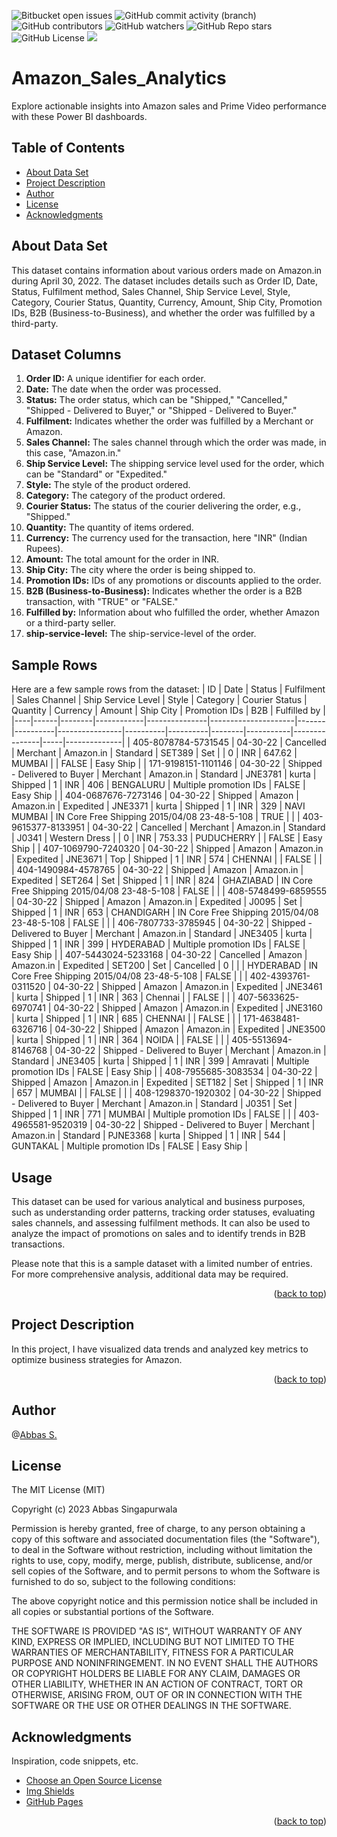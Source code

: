 <a name="readme-top"></a>
![Bitbucket open issues](https://img.shields.io/bitbucket/issues/clkride/Amazon_Sales_Analytics?style=flat-square)
![GitHub commit activity (branch)](https://img.shields.io/github/commit-activity/m/clkride/Amazon_Sales_Analytics?style=flat-square)
![GitHub contributors](https://img.shields.io/github/contributors/clkride/Amazon_Sales_Analytics?style=flat-square)
![GitHub watchers](https://img.shields.io/github/watchers/clkride/Amazon_Sales_Analytics?style=flat-square)
![GitHub Repo stars](https://img.shields.io/github/stars/clkride/Amazon_Sales_Analytics?style=flat-square)
![GitHub License](https://img.shields.io/github/license/clkride/Amazon_Sales_Analytics?style=flat-square)
<a href="https://linkedin.com/in/abbas-singapurwala">
<img src="https://img.shields.io/badge/LinkedIn-blue?style=flat&logo=linkedin&labelColor=blue">
</a>

# Amazon_Sales_Analytics
Explore actionable insights into Amazon sales and Prime Video performance with these Power BI dashboards. 

## Table of Contents
- [About Data Set](#about-data-set)
- [Project Description](#project-description)
- [Author](#author)
- [License](#license)
- [Acknowledgments](#acknowledgments)

## About Data Set
This dataset contains information about various orders made on Amazon.in during April 30, 2022. The dataset includes details such as Order ID, Date, Status, Fulfilment method, Sales Channel, Ship Service Level, Style, Category, Courier Status, Quantity, Currency, Amount, Ship City, Promotion IDs, B2B (Business-to-Business), and whether the order was fulfilled by a third-party.

## Dataset Columns
1. **Order ID:** A unique identifier for each order.
2. **Date:** The date when the order was processed.
3. **Status:** The order status, which can be "Shipped," "Cancelled," "Shipped - Delivered to Buyer," or "Shipped - Delivered to Buyer."
4. **Fulfilment:** Indicates whether the order was fulfilled by a Merchant or Amazon.
5. **Sales Channel:** The sales channel through which the order was made, in this case, "Amazon.in."
6. **Ship Service Level:** The shipping service level used for the order, which can be "Standard" or "Expedited."
7. **Style:** The style of the product ordered.
8. **Category:** The category of the product ordered.
9. **Courier Status:** The status of the courier delivering the order, e.g., "Shipped."
10. **Quantity:** The quantity of items ordered.
11. **Currency:** The currency used for the transaction, here "INR" (Indian Rupees).
12. **Amount:** The total amount for the order in INR.
13. **Ship City:** The city where the order is being shipped to.
14. **Promotion IDs:** IDs of any promotions or discounts applied to the order.
15. **B2B (Business-to-Business):** Indicates whether the order is a B2B transaction, with "TRUE" or "FALSE."
16. **Fulfilled by:** Information about who fulfilled the order, whether Amazon or a third-party seller.
17. **ship-service-level:** The ship-service-level of the order.

## Sample Rows
Here are a few sample rows from the dataset:
| ID | Date | Status | Fulfilment | Sales Channel | Ship Service Level | Style | Category | Courier Status | Quantity | Currency | Amount | Ship City | Promotion IDs | B2B | Fulfilled by |
|----|------|--------|------------|---------------|---------------------|-------|----------|----------------|----------|----------|--------|-----------|---------------|-----|--------------|
| 405-8078784-5731545 | 04-30-22 | Cancelled | Merchant | Amazon.in | Standard | SET389 | Set | | 0 | INR | 647.62 | MUMBAI | | FALSE | Easy Ship |
| 171-9198151-1101146 | 04-30-22 | Shipped - Delivered to Buyer | Merchant | Amazon.in | Standard | JNE3781 | kurta | Shipped | 1 | INR | 406 | BENGALURU | Multiple promotion IDs | FALSE | Easy Ship |
| 404-0687676-7273146 | 04-30-22 | Shipped | Amazon | Amazon.in | Expedited | JNE3371 | kurta | Shipped | 1 | INR | 329 | NAVI MUMBAI | IN Core Free Shipping 2015/04/08 23-48-5-108 | TRUE | |
| 403-9615377-8133951 | 04-30-22 | Cancelled | Merchant | Amazon.in | Standard | J0341 | Western Dress | | 0 | INR | 753.33 | PUDUCHERRY | | FALSE | Easy Ship |
| 407-1069790-7240320 | 04-30-22 | Shipped | Amazon | Amazon.in | Expedited | JNE3671 | Top | Shipped | 1 | INR | 574 | CHENNAI | | FALSE | |
| 404-1490984-4578765 | 04-30-22 | Shipped | Amazon | Amazon.in | Expedited | SET264 | Set | Shipped | 1 | INR | 824 | GHAZIABAD | IN Core Free Shipping 2015/04/08 23-48-5-108 | FALSE | |
| 408-5748499-6859555 | 04-30-22 | Shipped | Amazon | Amazon.in | Expedited | J0095 | Set | Shipped | 1 | INR | 653 | CHANDIGARH | IN Core Free Shipping 2015/04/08 23-48-5-108 | FALSE | |
| 406-7807733-3785945 | 04-30-22 | Shipped - Delivered to Buyer | Merchant | Amazon.in | Standard | JNE3405 | kurta | Shipped | 1 | INR | 399 | HYDERABAD | Multiple promotion IDs | FALSE | Easy Ship |
| 407-5443024-5233168 | 04-30-22 | Cancelled | Amazon | Amazon.in | Expedited | SET200 | Set | Cancelled | 0 | | | HYDERABAD | IN Core Free Shipping 2015/04/08 23-48-5-108 | FALSE | |
| 402-4393761-0311520 | 04-30-22 | Shipped | Amazon | Amazon.in | Expedited | JNE3461 | kurta | Shipped | 1 | INR | 363 | Chennai | | FALSE | |
| 407-5633625-6970741 | 04-30-22 | Shipped | Amazon | Amazon.in | Expedited | JNE3160 | kurta | Shipped | 1 | INR | 685 | CHENNAI | | FALSE | |
| 171-4638481-6326716 | 04-30-22 | Shipped | Amazon | Amazon.in | Expedited | JNE3500 | kurta | Shipped | 1 | INR | 364 | NOIDA | | FALSE | |
| 405-5513694-8146768 | 04-30-22 | Shipped - Delivered to Buyer | Merchant | Amazon.in | Standard | JNE3405 | kurta | Shipped | 1 | INR | 399 | Amravati | Multiple promotion IDs | FALSE | Easy Ship |
| 408-7955685-3083534 | 04-30-22 | Shipped | Amazon | Amazon.in | Expedited | SET182 | Set | Shipped | 1 | INR | 657 | MUMBAI | | FALSE | |
| 408-1298370-1920302 | 04-30-22 | Shipped - Delivered to Buyer | Merchant | Amazon.in | Standard | J0351 | Set | Shipped | 1 | INR | 771 | MUMBAI | Multiple promotion IDs | FALSE | |
| 403-4965581-9520319 | 04-30-22 | Shipped - Delivered to Buyer | Merchant | Amazon.in | Standard | PJNE3368 | kurta | Shipped | 1 | INR | 544 | GUNTAKAL | Multiple promotion IDs | FALSE | Easy Ship |



## Usage
This dataset can be used for various analytical and business purposes, such as understanding order patterns, tracking order statuses, evaluating sales channels, and assessing fulfilment methods. It can also be used to analyze the impact of promotions on sales and to identify trends in B2B transactions.

Please note that this is a sample dataset with a limited number of entries. For more comprehensive analysis, additional data may be required.

<p align="right">(<a href="#readme-top">back to top</a>)</p>

## Project Description
In this project, I have visualized data trends and analyzed key metrics to optimize business strategies for Amazon.

<p align="right">(<a href="#readme-top">back to top</a>)</p>

## Author
 @[Abbas S.](https://github.com/clkride)

## License
The MIT License (MIT)

Copyright (c) 2023 Abbas Singapurwala

Permission is hereby granted, free of charge, to any person obtaining
a copy of this software and associated documentation files (the
"Software"), to deal in the Software without restriction, including
without limitation the rights to use, copy, modify, merge, publish,
distribute, sublicense, and/or sell copies of the Software, and to
permit persons to whom the Software is furnished to do so, subject to
the following conditions:

The above copyright notice and this permission notice shall be
included in all copies or substantial portions of the Software.

THE SOFTWARE IS PROVIDED "AS IS", WITHOUT WARRANTY OF ANY KIND,
EXPRESS OR IMPLIED, INCLUDING BUT NOT LIMITED TO THE WARRANTIES OF
MERCHANTABILITY, FITNESS FOR A PARTICULAR PURPOSE AND
NONINFRINGEMENT. IN NO EVENT SHALL THE AUTHORS OR COPYRIGHT HOLDERS BE
LIABLE FOR ANY CLAIM, DAMAGES OR OTHER LIABILITY, WHETHER IN AN ACTION
OF CONTRACT, TORT OR OTHERWISE, ARISING FROM, OUT OF OR IN CONNECTION
WITH THE SOFTWARE OR THE USE OR OTHER DEALINGS IN THE SOFTWARE.

## Acknowledgments
Inspiration, code snippets, etc.
* [Choose an Open Source License](https://choosealicense.com)
* [Img Shields](https://shields.io)
* [GitHub Pages](https://pages.github.com)
<p align="right">(<a href="#readme-top">back to top</a>)</p>

